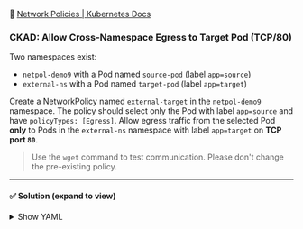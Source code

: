 
📘 [Network Policies | Kubernetes Docs](https://kubernetes.io/docs/concepts/services-networking/network-policies/)

### CKAD: Allow Cross-Namespace Egress to Target Pod (TCP/80)

Two namespaces exist:

* `netpol-demo9` with a Pod named `source-pod` (label `app=source`)
* `external-ns` with a Pod named `target-pod` (label `app=target`)

Create a NetworkPolicy named `external-target` in the `netpol-demo9` namespace.
The policy should select only the Pod with label `app=source` and have `policyTypes: [Egress]`.
Allow egress traffic from the selected Pod **only** to Pods in the `external-ns` namespace with label `app=target` on **TCP port `80`**.


> Use the `wget` command to test communication.
> Please don't change the pre-existing policy.

---

#### ✅ Solution (expand to view)

<details>
<summary>Show YAML</summary>

| Case | Selector Used                       | Access Granted To                                                                      |
| ---- | ----------------------------------- | -------------------------------------------------------------------------------------- |
| 1️⃣  | Only `namespaceSelector`            | All pods in that namespace                                                             |
| 2️⃣  | Only `podSelector`                  | Pods with those labels in **same namespace** (since `podSelector` is namespace-scoped) |
| 3️⃣  | `namespaceSelector` + `podSelector` | Pods matching that label **within the matching namespace(s)**                          |

  
```yaml
apiVersion: networking.k8s.io/v1
kind: NetworkPolicy
metadata:
  name: external-target
  namespace: netpol-demo9
spec:
  podSelector:
    matchLabels:
      app: source
  policyTypes:
  - Egress
  egress:
  - to:
    - namespaceSelector:
        matchLabels:
          kubernetes.io/metadata.name: external-ns
      podSelector:
        matchLabels:
          app: target
    ports:
    - protocol: TCP
      port: 80
```
</details>
